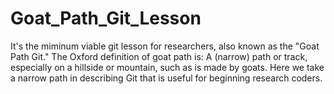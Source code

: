 # Goat_Path_Git_Lesson
It's the miminum viable git lesson for researchers, also known as the "Goat Path Git." The Oxford definition of goat path is: A (narrow) path or track, especially on a hillside or mountain, such as is made by goats. Here we take a narrow path in describing Git that is useful for beginning research coders. 
